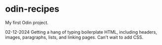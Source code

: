 # odin-recipes
My first Odin project.

02-12-2024
Getting a hang of typing boilerplate HTML, including headers, images, paragraphs, lists, and linking pages. Can't wait to add CSS.


